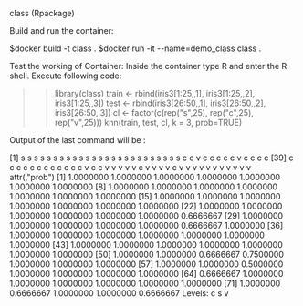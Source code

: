 class (Rpackage)

Build and run the container:

$docker build -t class .
$docker run -it --name=demo_class class .

Test the working of Container:
Inside the container type R and enter the R shell. Execute following code:

>> library(class)
>> train <- rbind(iris3[1:25,,1], iris3[1:25,,2], iris3[1:25,,3])
>> test <- rbind(iris3[26:50,,1], iris3[26:50,,2], iris3[26:50,,3])
>> cl <- factor(c(rep("s",25), rep("c",25), rep("v",25)))
>> knn(train, test, cl, k = 3, prob=TRUE)

Output of the last command will be :

 [1] s s s s s s s s s s s s s s s s s s s s s s s s s c c v c c c c c v c c c c
[39] c c c c c c c c c c c c v c c v v v v v c v v v v c v v v v v v v v v v v
attr(,"prob")
 [1] 1.0000000 1.0000000 1.0000000 1.0000000 1.0000000 1.0000000 1.0000000
 [8] 1.0000000 1.0000000 1.0000000 1.0000000 1.0000000 1.0000000 1.0000000
[15] 1.0000000 1.0000000 1.0000000 1.0000000 1.0000000 1.0000000 1.0000000
[22] 1.0000000 1.0000000 1.0000000 1.0000000 1.0000000 1.0000000 0.6666667
[29] 1.0000000 1.0000000 1.0000000 1.0000000 1.0000000 0.6666667 1.0000000
[36] 1.0000000 1.0000000 1.0000000 1.0000000 1.0000000 1.0000000 1.0000000
[43] 1.0000000 1.0000000 1.0000000 1.0000000 1.0000000 1.0000000 1.0000000
[50] 1.0000000 1.0000000 0.6666667 0.7500000 1.0000000 1.0000000 1.0000000
[57] 1.0000000 1.0000000 0.5000000 1.0000000 1.0000000 1.0000000 1.0000000
[64] 0.6666667 1.0000000 1.0000000 1.0000000 1.0000000 1.0000000 1.0000000
[71] 1.0000000 0.6666667 1.0000000 1.0000000 0.6666667
Levels: c s v

